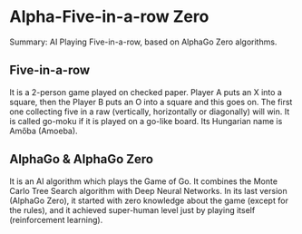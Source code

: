 # Alpha-Five-in-a-row Zero
Summary: AI Playing Five-in-a-row, based on AlphaGo Zero algorithms.

## Five-in-a-row
It is a 2-person game played on checked paper. Player A puts an X into a square, then the Player B puts an O into a square and this goes on. The first one collecting five in a raw (vertically, horizontally or diagonally) will win. It is called go-moku if it is played on a go-like board. Its Hungarian name is Amőba (Amoeba).

## AlphaGo & AlphaGo Zero
It is an AI algorithm which plays the Game of Go. It combines the Monte Carlo Tree Search algorithm with Deep Neural Networks. In its last version (AlphaGo Zero), it started with zero knowledge about the game (except for the rules), and it achieved super-human level just by playing itself (reinforcement learning).

